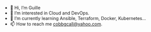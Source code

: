 - 👋 Hi, I’m Guille
- 👀 I’m interested in Cloud and DevOps. 
- 🌱 I’m currently learning Ansible, Terraform, Docker, Kubernetes...
- 📫 How to reach me cobbgcall@yahoo.com.

<!---
cobbgcall/cobbgcall is a ✨ special ✨ repository because its `README.md` (this file) appears on your GitHub profile.
You can click the Preview link to take a look at your changes.
--->
